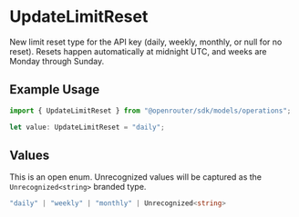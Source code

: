 # UpdateLimitReset

New limit reset type for the API key (daily, weekly, monthly, or null for no reset). Resets happen automatically at midnight UTC, and weeks are Monday through Sunday.

## Example Usage

```typescript
import { UpdateLimitReset } from "@openrouter/sdk/models/operations";

let value: UpdateLimitReset = "daily";
```

## Values

This is an open enum. Unrecognized values will be captured as the `Unrecognized<string>` branded type.

```typescript
"daily" | "weekly" | "monthly" | Unrecognized<string>
```